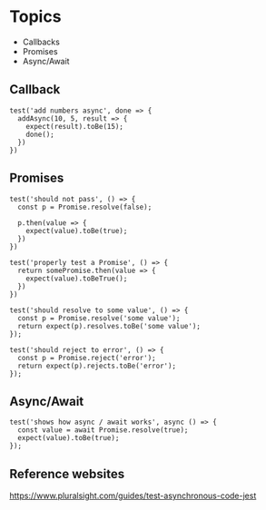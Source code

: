 # Topics

- Callbacks
- Promises
- Async/Await

## Callback

```
test('add numbers async', done => {
  addAsync(10, 5, result => {
    expect(result).toBe(15);
    done();
  })
})
```

## Promises

```
test('should not pass', () => {
  const p = Promise.resolve(false);

  p.then(value => {
    expect(value).toBe(true);
  })
})

test('properly test a Promise', () => {
  return somePromise.then(value => {
    expect(value).toBeTrue();
  })
})

test('should resolve to some value', () => {
  const p = Promise.resolve('some value');
  return expect(p).resolves.toBe('some value');
});

test('should reject to error', () => {
  const p = Promise.reject('error');
  return expect(p).rejects.toBe('error');
});
```

## Async/Await

```
test('shows how async / await works', async () => {
  const value = await Promise.resolve(true);
  expect(value).toBe(true);
});
```

## Reference websites

https://www.pluralsight.com/guides/test-asynchronous-code-jest
